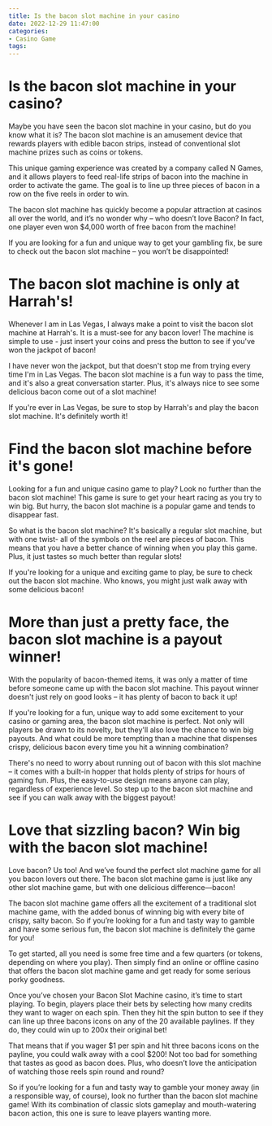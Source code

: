 ```yaml
---
title: Is the bacon slot machine in your casino
date: 2022-12-29 11:47:00
categories:
- Casino Game
tags:
---
```



#  Is the bacon slot machine in your casino?

Maybe you have seen the bacon slot machine in your casino, but do you know what it is? The bacon slot machine is an amusement device that rewards players with edible bacon strips, instead of conventional slot machine prizes such as coins or tokens.

This unique gaming experience was created by a company called N Games, and it allows players to feed real-life strips of bacon into the machine in order to activate the game. The goal is to line up three pieces of bacon in a row on the five reels in order to win.

The bacon slot machine has quickly become a popular attraction at casinos all over the world, and it’s no wonder why – who doesn’t love Bacon? In fact, one player even won $4,000 worth of free bacon from the machine!

If you are looking for a fun and unique way to get your gambling fix, be sure to check out the bacon slot machine – you won’t be disappointed!

#  The bacon slot machine is only at Harrah's!

Whenever I am in Las Vegas, I always make a point to visit the bacon slot machine at Harrah's. It is a must-see for any bacon lover! The machine is simple to use - just insert your coins and press the button to see if you've won the jackpot of bacon!

I have never won the jackpot, but that doesn't stop me from trying every time I'm in Las Vegas. The bacon slot machine is a fun way to pass the time, and it's also a great conversation starter. Plus, it's always nice to see some delicious bacon come out of a slot machine!

If you're ever in Las Vegas, be sure to stop by Harrah's and play the bacon slot machine. It's definitely worth it!

#  Find the bacon slot machine before it's gone!

Looking for a fun and unique casino game to play? Look no further than the bacon slot machine! This game is sure to get your heart racing as you try to win big. But hurry, the bacon slot machine is a popular game and tends to disappear fast.

So what is the bacon slot machine? It's basically a regular slot machine, but with one twist- all of the symbols on the reel are pieces of bacon. This means that you have a better chance of winning when you play this game. Plus, it just tastes so much better than regular slots!

If you're looking for a unique and exciting game to play, be sure to check out the bacon slot machine. Who knows, you might just walk away with some delicious bacon!

#  More than just a pretty face, the bacon slot machine is a payout winner!

With the popularity of bacon-themed items, it was only a matter of time before someone came up with the bacon slot machine. This payout winner doesn't just rely on good looks – it has plenty of bacon to back it up!

If you're looking for a fun, unique way to add some excitement to your casino or gaming area, the bacon slot machine is perfect. Not only will players be drawn to its novelty, but they'll also love the chance to win big payouts. And what could be more tempting than a machine that dispenses crispy, delicious bacon every time you hit a winning combination?

There's no need to worry about running out of bacon with this slot machine – it comes with a built-in hopper that holds plenty of strips for hours of gaming fun. Plus, the easy-to-use design means anyone can play, regardless of experience level. So step up to the bacon slot machine and see if you can walk away with the biggest payout!

#  Love that sizzling bacon? Win big with the bacon slot machine!

Love bacon? Us too! And we’ve found the perfect slot machine game for all you bacon lovers out there. The bacon slot machine game is just like any other slot machine game, but with one delicious difference—bacon!

The bacon slot machine game offers all the excitement of a traditional slot machine game, with the added bonus of winning big with every bite of crispy, salty bacon. So if you’re looking for a fun and tasty way to gamble and have some serious fun, the bacon slot machine is definitely the game for you!

To get started, all you need is some free time and a few quarters (or tokens, depending on where you play). Then simply find an online or offline casino that offers the bacon slot machine game and get ready for some serious porky goodness.

Once you’ve chosen your Bacon Slot Machine casino, it’s time to start playing. To begin, players place their bets by selecting how many credits they want to wager on each spin. Then they hit the spin button to see if they can line up three bacons icons on any of the 20 available paylines. If they do, they could win up to 200x their original bet!

That means that if you wager $1 per spin and hit three bacons icons on the payline, you could walk away with a cool $200! Not too bad for something that tastes as good as bacon does. Plus, who doesn’t love the anticipation of watching those reels spin round and round?

So if you’re looking for a fun and tasty way to gamble your money away (in a responsible way, of course), look no further than the bacon slot machine game! With its combination of classic slots gameplay and mouth-watering bacon action, this one is sure to leave players wanting more.